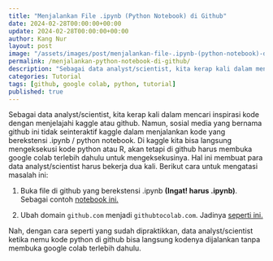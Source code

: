 ```yaml
---
title: "Menjalankan File .ipynb (Python Notebook) di Github"
date: 2024-02-28T00:00:00+00:00
update: 2024-02-28T00:00:00+00:00
author: Kang Nur
layout: post
image: "/assets/images/post/menjalankan-file-.ipynb-(python-notebook)-di-github/gambar0.jpg"
permalink: /menjalankan-python-notebook-di-github/
description: "Sebagai data analyst/scientist, kita kerap kali dalam mencari inspirasi kode dengan menjelajahi kaggle atau github."
categories: Tutorial
tags: [github, google colab, python, tutorial]
published: true
---
```


<p>Sebagai data analyst/scientist, kita kerap kali dalam mencari inspirasi kode dengan menjelajahi kaggle atau github. Namun, sosial media yang bernama github ini tidak seinteraktif kaggle dalam menjalankan kode yang berekstensi .ipynb / python notebook. Di kaggle kita bisa langsung mengeksekusi kode python atau R, akan tetapi di github harus membuka google colab terlebih dahulu untuk mengeksekusinya. Hal ini membuat para data analyst/scientist harus bekerja dua kali. Berikut cara untuk mengatasi masalah ini:</p>
<ol>
<li><p>Buka file di github yang berekstensi .ipynb <strong>(Ingat! harus .ipynb)</strong>. Sebagai contoh <a href="https://github.com/kangnurrohman/data-science-portfolio/blob/main/Natural%20Language%20Processing/Sentiment%20Analysis/bi-gru-with-attention-on-sentiment-analysis.ipynb">notebook ini.</a></p>
</li>
<li><p>Ubah domain <code>github.com</code> menjadi <code>githubtocolab.com</code>. Jadinya <a href="https://githubtocolab.com/kangnurrohman/data-science-portfolio/blob/main/Natural%20Language%20Processing/Sentiment%20Analysis/bi-gru-with-attention-on-sentiment-analysis.ipynb">seperti ini.</a></p>
</li>
</ol>
<p>Nah, dengan cara seperti yang sudah dipraktikkan, data analyst/scientist ketika nemu kode python di github bisa langsung kodenya dijalankan tanpa membuka google colab terlebih dahulu.</p>
